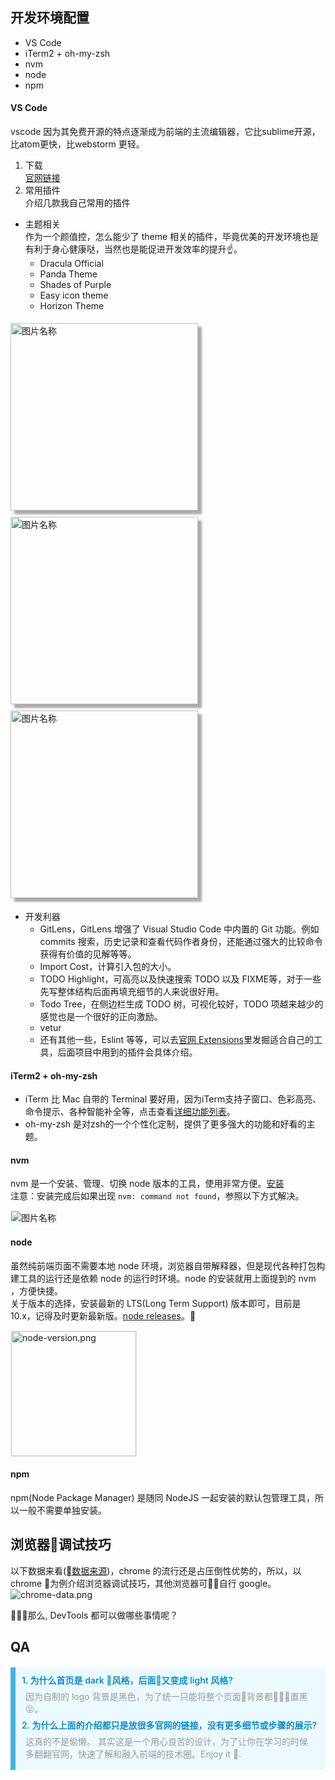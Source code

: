 <style>
  .start-img-box img {
    display: inline-block;
    vertical-align: middle;
    margin: 5px 5px 5px 0;
    box-shadow: 6px 6px 3px #ababab;
  }
  .nvm-img {
    border: 1px solid #efefef;
  }
  .qa-container {
    background: #ecfaff;
    margin-top: 20px;
    padding: 10px;
    /* border: 1px solid #b3e2f7; */
    border-left: 8px solid #42b4e7;
  }
  .question {
    font-weight: 600;
    color: #128dc4;
  }
  .answer {
    padding: 6px;
    color: #999;
  }
</style>

## 开发环境配置  
- VS Code
- iTerm2 + oh-my-zsh
- nvm
- node
- npm

#### VS Code  
vscode 因为其免费开源的特点逐渐成为前端的主流编辑器，它比sublime开源，比atom更快，比webstorm 更轻。
1. 下载  
[官网链接](https://code.visualstudio.com/)
2. 常用插件  
介绍几款我自己常用的插件
- 主题相关   
作为一个颜值控，怎么能少了 theme 相关的插件，毕竟优美的开发环境也是有利于身心健康哒，当然也是能促进开发效率的提升:point_up:。 
  - Dracula Official
  - Panda Theme  
  - Shades of Purple  
  - Easy icon theme
  - Horizon Theme  

<div align="left" class="start-img-box">
  <img src="http://i.loli.net/2019/06/05/5cf6a50693bc890261.png" width = "300" alt="图片名称" title="node-version.png" />
  <img src="http://i.loli.net/2019/06/05/5cf6a54acda3389861.png" width = "300" alt="图片名称" title="node-version.png" />
  <img src="http://i.loli.net/2019/06/05/5cf6a5a149cfb17581.jpeg" width = "300" alt="图片名称" title="node-version.png" />
</div>   

- 开发利器   
  - GitLens，GitLens 增强了 Visual Studio Code 中内置的 Git 功能。例如 commits 搜索，历史记录和查看代码作者身份，还能通过强大的比较命令获得有价值的见解等等。
  - Import Cost，计算引入包的大小。  
  - TODO Highlight，可高亮以及快速搜索 TODO 以及 FIXME等，对于一些先写整体结构后面再填充细节的人来说很好用。
  - Todo Tree，在侧边栏生成 TODO 树，可视化较好，TODO 项越来越少的感觉也是一个很好的正向激励。
  - vetur
  - 还有其他一些，Eslint 等等，可以去[官网 Extensions](https://marketplace.visualstudio.com/VSCode)里发掘适合自己的工具，后面项目中用到的插件会具体介绍。

#### iTerm2 + oh-my-zsh
 - iTerm 比 Mac 自带的 Terminal 要好用，因为iTerm支持子窗口、色彩高亮、命令提示、各种智能补全等，点击查看[详细功能列表](https://www.iterm2.com/features.html)。
 - oh-my-zsh 是对zsh的一个个性化定制，提供了更多强大的功能和好看的主题。

#### nvm
nvm 是一个安装、管理、切换 node 版本的工具，使用非常方便。[安装](https://github.com/nvm-sh/nvm)  
注意：安装完成后如果出现 `nvm: command not found`，参照以下方式解决。 

<img class="nvm-img" src="http://i.loli.net/2019/06/05/5cf6c0117801a55993.png" alt="图片名称" title="node-version.png" />

#### node
虽然纯前端页面不需要本地 node 环境，浏览器自带解释器，但是现代各种打包构建工具的运行还是依赖 node 的运行时环境。node 的安装就用上面提到的 nvm ，方便快捷。  
关于版本的选择，安装最新的 LTS(Long Term Support) 版本即可，目前是 10.x，记得及时更新最新版。[node releases](https://nodejs.org/en/about/releases/)。

<img class="nvm-img" src="http://i.loli.net/2019/06/05/5cf738f09250556746.png" alt="node-version.png" height="200" title="node-version.png" />  

#### npm
npm(Node Package Manager) 是随同 NodeJS 一起安装的默认包管理工具，所以一般不需要单独安装。

## 浏览器调试技巧
以下数据来看([数据来源](http://gs.statcounter.com/))，chrome 的流行还是占压倒性优势的，所以，以 chrome 为例介绍浏览器调试技巧，其他浏览器可自行 google。
<img src="https://i.loli.net/2019/06/06/5cf91e098fa6d42540.png" alt="chrome-data.png" title="chrome-data.png" />  

那么, DevTools 都可以做哪些事情呢？  


<!-- ::: warning
This is a tip
::: -->

## QA  
  
<div class="qa-container">
  <div class="question">
    1. 为什么首页是 dark 风格，后面又变成 light 风格?
  </div>
  <div class="answer">
    因为自制的 logo 背景是黑色，为了统一只能将整个页面背景都置黑 😝。 
  </div>
  <div class="question">
    2. 为什么上面的介绍都只是放很多官网的链接，没有更多细节或步骤的展示?
    </div>
  <div class="answer">
    这真的不是偷懒。   
    其实这是一个用心良苦的设计，为了让你在学习的时候多翻翻官网，快速了解和融入前端的技术圈。Enjoy it 🤟.
  </div>
</div>